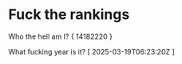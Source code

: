 # Fuck the rankings

Who the hell am I?
{ 14182220 }

What fucking year is it?
[ 2025-03-19T06:23:20Z ]
